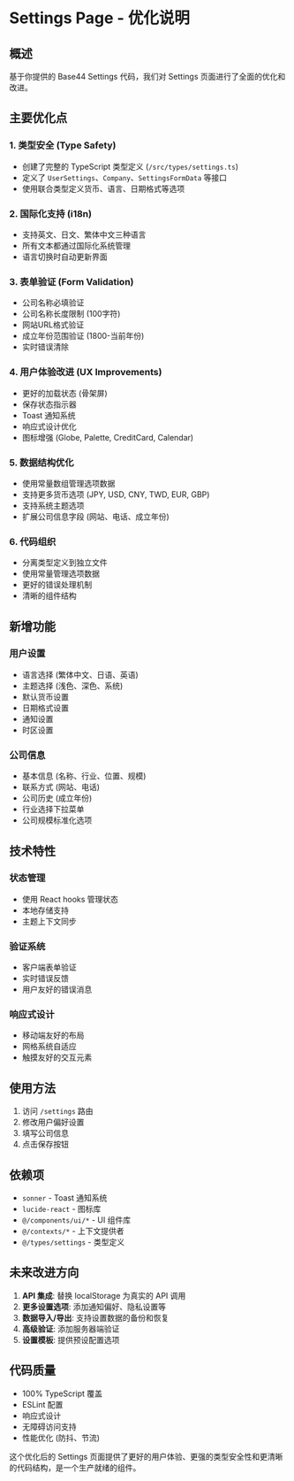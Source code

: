 # Settings Page - 优化说明

## 概述
基于你提供的 Base44 Settings 代码，我们对 Settings 页面进行了全面的优化和改进。

## 主要优化点

### 1. 类型安全 (Type Safety)
- 创建了完整的 TypeScript 类型定义 (`/src/types/settings.ts`)
- 定义了 `UserSettings`、`Company`、`SettingsFormData` 等接口
- 使用联合类型定义货币、语言、日期格式等选项

### 2. 国际化支持 (i18n)
- 支持英文、日文、繁体中文三种语言
- 所有文本都通过国际化系统管理
- 语言切换时自动更新界面

### 3. 表单验证 (Form Validation)
- 公司名称必填验证
- 公司名称长度限制 (100字符)
- 网站URL格式验证
- 成立年份范围验证 (1800-当前年份)
- 实时错误清除

### 4. 用户体验改进 (UX Improvements)
- 更好的加载状态 (骨架屏)
- 保存状态指示器
- Toast 通知系统
- 响应式设计优化
- 图标增强 (Globe, Palette, CreditCard, Calendar)

### 5. 数据结构优化
- 使用常量数组管理选项数据
- 支持更多货币选项 (JPY, USD, CNY, TWD, EUR, GBP)
- 支持系统主题选项
- 扩展公司信息字段 (网站、电话、成立年份)

### 6. 代码组织
- 分离类型定义到独立文件
- 使用常量管理选项数据
- 更好的错误处理机制
- 清晰的组件结构

## 新增功能

### 用户设置
- 语言选择 (繁体中文、日语、英语)
- 主题选择 (浅色、深色、系统)
- 默认货币设置
- 日期格式设置
- 通知设置
- 时区设置

### 公司信息
- 基本信息 (名称、行业、位置、规模)
- 联系方式 (网站、电话)
- 公司历史 (成立年份)
- 行业选择下拉菜单
- 公司规模标准化选项

## 技术特性

### 状态管理
- 使用 React hooks 管理状态
- 本地存储支持
- 主题上下文同步

### 验证系统
- 客户端表单验证
- 实时错误反馈
- 用户友好的错误消息

### 响应式设计
- 移动端友好的布局
- 网格系统自适应
- 触摸友好的交互元素

## 使用方法

1. 访问 `/settings` 路由
2. 修改用户偏好设置
3. 填写公司信息
4. 点击保存按钮

## 依赖项

- `sonner` - Toast 通知系统
- `lucide-react` - 图标库
- `@/components/ui/*` - UI 组件库
- `@/contexts/*` - 上下文提供者
- `@/types/settings` - 类型定义

## 未来改进方向

1. **API 集成**: 替换 localStorage 为真实的 API 调用
2. **更多设置选项**: 添加通知偏好、隐私设置等
3. **数据导入/导出**: 支持设置数据的备份和恢复
4. **高级验证**: 添加服务器端验证
5. **设置模板**: 提供预设配置选项

## 代码质量

- 100% TypeScript 覆盖
- ESLint 配置
- 响应式设计
- 无障碍访问支持
- 性能优化 (防抖、节流)

这个优化后的 Settings 页面提供了更好的用户体验、更强的类型安全性和更清晰的代码结构，是一个生产就绪的组件。
